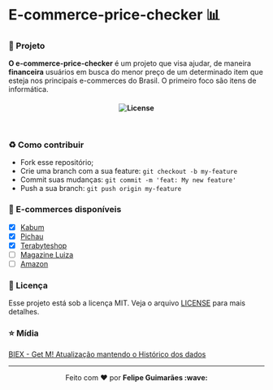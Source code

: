 # E-commerce-price-checker 📊

### :muscle: Projeto

<b>O e-commerce-price-checker</b> é um projeto que visa ajudar, de maneira <b>financeira</b> usuários em busca do menor preço de um determinado item que esteja nos principais e-commerces do Brasil. O primeiro foco são itens de informática.

<h4 align="center">
<p align="center">
  <img alt="License" src="https://img.shields.io/badge/license-MIT-red">
</p>

<br>

### :recycle: Como contribuir

- Fork esse repositório;
- Crie uma branch com a sua feature: `git checkout -b my-feature`
- Commit suas mudanças: `git commit -m 'feat: My new feature'`
- Push a sua branch: `git push origin my-feature`

### :shopping_cart: E-commerces disponíveis

- [x] [Kabum](https://www.kabum.com.br/)
- [x] [Pichau](https://www.pichau.com.br/)
- [x] [Terabyteshop](https://www.terabyteshop.com.br/)
- [ ] [Magazine Luiza](https://www.magazineluiza.com.br/)
- [ ] [Amazon](https://www.amazon.com.br/)

### :memo: Licença

Esse projeto está sob a licença MIT. Veja o arquivo [LICENSE](LICENSE) para mais detalhes.

### :star: Mídia

[BIEX - Get M! Atualização mantendo o Histórico dos dados](http://biex.com.br/?p=306)


---

<p align="center">Feito com ❤️ por <strong>Felipe Guimarães :wave: </p>
